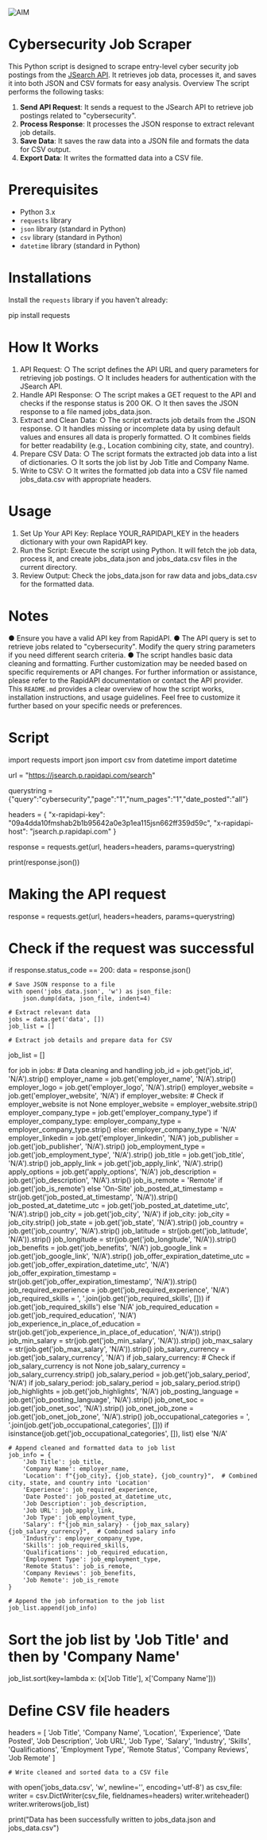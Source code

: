 ![AIM](AIM.jpg)

# Cybersecurity Job Scraper
This Python script is designed to scrape entry-level cyber security job postings from the [JSearch API](https://rapidapi.com/jsearch/api/job-search). It retrieves job data, processes it, and saves it into both JSON and CSV formats for easy analysis.
 Overview
The script performs the following tasks:

1. **Send API Request**: It sends a request to the JSearch API to retrieve job postings related to "cybersecurity".
2. **Process Response**: It processes the JSON response to extract relevant job details.
3. **Save Data**: It saves the raw data into a JSON file and formats the data for CSV output.
4. **Export Data**: It writes the formatted data into a CSV file.

# Prerequisites
- Python 3.x
- `requests` library
- `json` library (standard in Python)
- `csv` library (standard in Python)
- `datetime` library (standard in Python)

# Installations 
Install the `requests` library if you haven't already:

pip install requests
 
# How It Works
1.	API Request:
○	The script defines the API URL and query parameters for retrieving job postings.
○	It includes headers for authentication with the JSearch API.
2.	Handle API Response:
○	The script makes a GET request to the API and checks if the response status is 200 OK.
○	It then saves the JSON response to a file named jobs_data.json.
3.	Extract and Clean Data:
○	The script extracts job details from the JSON response.
○	It handles missing or incomplete data by using default values and ensures all data is properly formatted.
○	It combines fields for better readability (e.g., Location combining city, state, and country).
4.	Prepare CSV Data:
○	The script formats the extracted job data into a list of dictionaries.
○	It sorts the job list by Job Title and Company Name.
5.	Write to CSV:
○	It writes the formatted job data into a CSV file named jobs_data.csv with appropriate headers.

# Usage
1.	Set Up Your API Key: Replace YOUR_RAPIDAPI_KEY in the headers dictionary with your own RapidAPI key.
2.	Run the Script: Execute the script using Python. It will fetch the job data, process it, and create jobs_data.json and jobs_data.csv files in the current directory.
3.	Review Output: Check the jobs_data.json for raw data and jobs_data.csv for the formatted data.

# Notes
●	Ensure you have a valid API key from RapidAPI.
●	The API query is set to retrieve jobs related to "cybersecurity". Modify the query string parameters if you need different search criteria.
●	The script handles basic data cleaning and formatting. Further customization may be needed based on specific requirements or API changes. For further information or assistance, please refer to the RapidAPI documentation or contact the API provider.
This `README.md` provides a clear overview of how the script works, installation instructions, and usage guidelines. Feel free to customize it further based on your specific needs or preferences.

# Script
import requests
import json
import csv
from datetime import datetime

url = "https://jsearch.p.rapidapi.com/search"

querystring = {"query":"cybersecurity","page":"1","num_pages":"1","date_posted":"all"}

headers = {
    "x-rapidapi-key": "09a4dda10fmshab2b1b95642a0e3p1ea115jsn662ff359d59c",
    "x-rapidapi-host": "jsearch.p.rapidapi.com"
}

response = requests.get(url, headers=headers, params=querystring)

print(response.json())

# Making the API request
response = requests.get(url, headers=headers, params=querystring)

# Check if the request was successful
if response.status_code == 200:
    data = response.json()

    # Save JSON response to a file
    with open('jobs_data.json', 'w') as json_file:
        json.dump(data, json_file, indent=4)

    # Extract relevant data
    jobs = data.get('data', [])
    job_list = []

    # Extract job details and prepare data for CSV
job_list = []

for job in jobs:
    # Data cleaning and handling
    job_id = job.get('job_id', 'N/A').strip()
    employer_name = job.get('employer_name', 'N/A').strip()
    employer_logo = job.get('employer_logo', 'N/A').strip()
    employer_website = job.get('employer_website', 'N/A')
    if employer_website: # Check if employer_website is not None
        employer_website = employer_website.strip()
    employer_company_type = job.get('employer_company_type')
    if employer_company_type:
        employer_company_type = employer_company_type.strip()
    else:
        employer_company_type = 'N/A'
    employer_linkedin = job.get('employer_linkedin', 'N/A')
    job_publisher = job.get('job_publisher', 'N/A').strip()
    job_employment_type = job.get('job_employment_type', 'N/A').strip()
    job_title = job.get('job_title', 'N/A').strip()
    job_apply_link = job.get('job_apply_link', 'N/A').strip()
    apply_options = job.get('apply_options', 'N/A')
    job_description = job.get('job_description', 'N/A').strip()
    job_is_remote = 'Remote' if job.get('job_is_remote') else 'On-Site'
    job_posted_at_timestamp = str(job.get('job_posted_at_timestamp', 'N/A')).strip()
    job_posted_at_datetime_utc = job.get('job_posted_at_datetime_utc', 'N/A').strip()
    job_city = job.get('job_city', 'N/A')
    if job_city:
        job_city = job_city.strip()
    job_state = job.get('job_state', 'N/A').strip()
    job_country = job.get('job_country', 'N/A').strip()
    job_latitude = str(job.get('job_latitude', 'N/A')).strip()
    job_longitude = str(job.get('job_longitude', 'N/A')).strip()
    job_benefits = job.get('job_benefits', 'N/A')
    job_google_link = job.get('job_google_link', 'N/A').strip()
    job_offer_expiration_datetime_utc = job.get('job_offer_expiration_datetime_utc', 'N/A')
    job_offer_expiration_timestamp = str(job.get('job_offer_expiration_timestamp', 'N/A')).strip()
    job_required_experience = job.get('job_required_experience', 'N/A')
    job_required_skills = ', '.join(job.get('job_required_skills', [])) if job.get('job_required_skills') else 'N/A'
    job_required_education = job.get('job_required_education', 'N/A')
    job_experience_in_place_of_education = str(job.get('job_experience_in_place_of_education', 'N/A')).strip()
    job_min_salary = str(job.get('job_min_salary', 'N/A')).strip()
    job_max_salary = str(job.get('job_max_salary', 'N/A')).strip()
    job_salary_currency = job.get('job_salary_currency', 'N/A')
    if job_salary_currency: # Check if job_salary_currency is not None
        job_salary_currency = job_salary_currency.strip()
    job_salary_period = job.get('job_salary_period', 'N/A')
    if job_salary_period:
        job_salary_period = job_salary_period.strip()
    job_highlights = job.get('job_highlights', 'N/A')
    job_posting_language = job.get('job_posting_language', 'N/A').strip()
    job_onet_soc = job.get('job_onet_soc', 'N/A').strip()
    job_onet_job_zone = job.get('job_onet_job_zone', 'N/A').strip()
    job_occupational_categories = ', '.join(job.get('job_occupational_categories', [])) if isinstance(job.get('job_occupational_categories', []), list) else 'N/A'


    # Append cleaned and formatted data to job list
    job_info = {
        'Job Title': job_title,
        'Company Name': employer_name,
        'Location': f"{job_city}, {job_state}, {job_country}",  # Combined city, state, and country into 'Location'
        'Experience': job_required_experience,
        'Date Posted': job_posted_at_datetime_utc,
        'Job Description': job_description,
        'Job URL': job_apply_link,
        'Job Type': job_employment_type,
        'Salary': f"{job_min_salary} - {job_max_salary} {job_salary_currency}",  # Combined salary info
        'Industry': employer_company_type,
        'Skills': job_required_skills,
        'Qualifications': job_required_education,
        'Employment Type': job_employment_type,
        'Remote Status': job_is_remote,
        'Company Reviews': job_benefits,
        'Job Remote': job_is_remote
    }

    # Append the job information to the job list
    job_list.append(job_info)

# Sort the job list by 'Job Title' and then by 'Company Name'
job_list.sort(key=lambda x: (x['Job Title'], x['Company Name']))

# Define CSV file headers
headers = [
    'Job Title', 'Company Name', 'Location', 'Experience', 'Date Posted', 'Job Description', 'Job URL',
    'Job Type', 'Salary', 'Industry', 'Skills', 'Qualifications', 'Employment Type', 'Remote Status',
    'Company Reviews', 'Job Remote'
]



    # Write cleaned and sorted data to a CSV file
with open('jobs_data.csv', 'w', newline='', encoding='utf-8') as csv_file:
        writer = csv.DictWriter(csv_file, fieldnames=headers)
        writer.writeheader()
        writer.writerows(job_list)

print("Data has been successfully written to jobs_data.json and jobs_data.csv")


